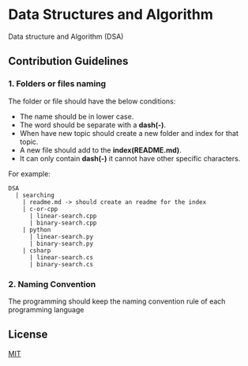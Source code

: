 # Data Structures and Algorithm
Data structure and Algorithm (DSA)

## Contribution Guidelines
### 1. Folders or files naming
The folder or file should have the below conditions:
- The name should be in lower case.
- The word should be separate with a **dash(-)**.
- When have new topic should create a new folder and index for that topic.
- A new file should add to the **index(README.md)**.
- It can only contain **dash(-)** it cannot have other specific characters.

For example:
```
DSA
  | searching
    | readme.md -> should create an readme for the index
    | c-or-cpp
      | linear-search.cpp
      | binary-search.cpp
    | python
      | linear-search.py
      | binary-search.py
    | csharp
      | linear-search.cs
      | binary-search.cs
```
### 2. Naming Convention
The programming should keep the naming convention rule of each programming language

## License
[MIT](./LICENSE)
